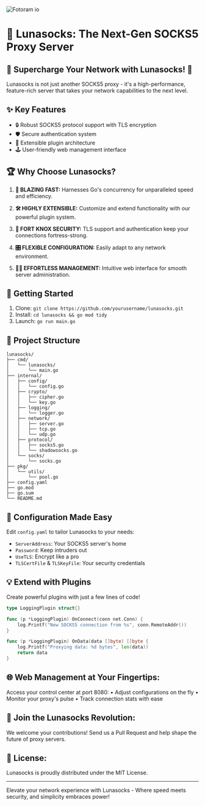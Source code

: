 
![Fotoram io](https://github.com/user-attachments/assets/04635a76-2e42-454f-aacb-2f7f1173c6b4)

# 🌙 Lunasocks: The Next-Gen SOCKS5 Proxy Server

## 🚀 Supercharge Your Network with Lunasocks! 🚀

Lunasocks is not just another SOCKS5 proxy - it's a high-performance, 
feature-rich server that takes your network capabilities to the next level.

## ✨ Key Features

- 🔒 Robust SOCKS5 protocol support with TLS encryption
- 🛡️ Secure authentication system
- 🧩 Extensible plugin architecture
- 🕹️ User-friendly web management interface

## 🏆 Why Choose Lunasocks?

1. **🚄 BLAZING FAST:** 
   Harnesses Go's concurrency for unparalleled speed and efficiency.

2. **🛠️ HIGHLY EXTENSIBLE:** 
   Customize and extend functionality with our powerful plugin system.

3. **🔐 FORT KNOX SECURITY:** 
   TLS support and authentication keep your connections fortress-strong.

4. **🎛️ FLEXIBLE CONFIGURATION:** 
   Easily adapt to any network environment.

5. **👨‍💼 EFFORTLESS MANAGEMENT:** 
   Intuitive web interface for smooth server administration.

## 🚀 Getting Started

1. Clone:    `git clone https://github.com/yourusername/lunasocks.git`
2. Install:  `cd lunasocks && go mod tidy`
3. Launch:   `go run main.go`

## 📁 Project Structure
```
lunasocks/
├── cmd/
│   └── lunasocks/
│       └── main.go
├── internal/
│   ├── config/
│   │   └── config.go
│   ├── crypto/
│   │   ├── cipher.go
│   │   └── key.go
│   ├── logging/
│   │   └── logger.go
│   ├── network/
│   │   ├── server.go
│   │   ├── tcp.go
│   │   └── udp.go
│   ├── protocol/
│   │   ├── socks5.go
│   │   └── shadowsocks.go
│   └── socks/
│       └── socks.go
├── pkg/
│   └── utils/
│       └── pool.go
├── config.yaml
├── go.mod
├── go.sum
└── README.md
```


## 🔧 Configuration Made Easy

Edit `config.yaml` to tailor Lunasocks to your needs:
- `ServerAddress`: Your SOCKS5 server's home
- `Password`: Keep intruders out
- `UseTLS`: Encrypt like a pro
- `TLSCertFile` & `TLSKeyFile`: Your security credentials

## 💡 Extend with Plugins

Create powerful plugins with just a few lines of code!

```go
type LoggingPlugin struct{}

func (p *LoggingPlugin) OnConnect(conn net.Conn) {
    log.Printf("New SOCKS5 connection from %s", conn.RemoteAddr())
}

func (p *LoggingPlugin) OnData(data []byte) []byte {
    log.Printf("Proxying data: %d bytes", len(data))
    return data
}
```

## 🌐 Web Management at Your Fingertips:

Access your control center at port 8080:
  • Adjust configurations on the fly
  • Monitor your proxy's pulse
  • Track connection stats with ease

## 🤝 Join the Lunasocks Revolution:
We welcome your contributions! Send us a Pull Request and help shape the future of proxy servers.

## 📜 License:
Lunasocks is proudly distributed under the MIT License.

-----------------------------------------
Elevate your network experience with Lunasocks - 
Where speed meets security, and simplicity embraces power!
